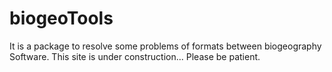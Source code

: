 # biogeoTools


It is a package to resolve some problems of formats between biogeography Software. This site is under construction... Please be patient.
